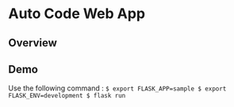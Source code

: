 # Auto Code Web App

## Overview

## Demo

Use the following command : 
`$ export FLASK_APP=sample
$ export FLASK_ENV=development
$ flask run`
